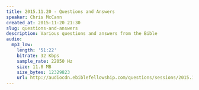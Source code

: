 ```yaml
---
title: 2015.11.20 - Questions and Answers
speaker: Chris McCann
created_at: 2015-11-20 21:30
slug: questions-and-answers
description: Various questions and answers from the Bible
audio:
  mp3_low:
    length: '51:22'
    bitrate: 32 Kbps
    sample_rate: 22050 Hz
    size: 11.8 MB
    size_bytes: 12329823
    url: http://audiocdn.ebiblefellowship.com/questions/sessions/2015.11.20_McCann_-_Questions_and_Answers.mp3
---
```

